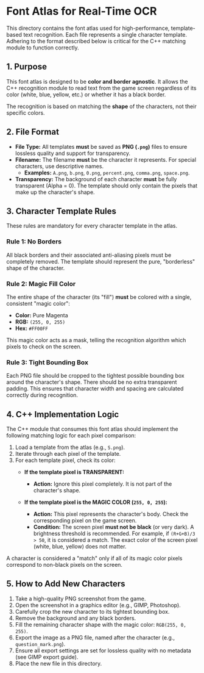 # Font Atlas for Real-Time OCR

This directory contains the font atlas used for high-performance, template-based text recognition. Each file represents a single character template. Adhering to the format described below is critical for the C++ matching module to function correctly.

## 1. Purpose

This font atlas is designed to be **color and border agnostic**. It allows the C++ recognition module to read text from the game screen regardless of its color (white, blue, yellow, etc.) or whether it has a black border.

The recognition is based on matching the **shape** of the characters, not their specific colors.

## 2. File Format

- **File Type:** All templates **must** be saved as **PNG (`.png`)** files to ensure lossless quality and support for transparency.
- **Filename:** The filename **must** be the character it represents. For special characters, use descriptive names.
  - **Examples:** `A.png`, `b.png`, `0.png`, `percent.png`, `comma.png`, `space.png`.
- **Transparency:** The background of each character **must** be fully transparent (Alpha = 0). The template should only contain the pixels that make up the character's shape.

## 3. Character Template Rules

These rules are mandatory for every character template in the atlas.

### Rule 1: No Borders

All black borders and their associated anti-aliasing pixels must be completely removed. The template should represent the pure, "borderless" shape of the character.

### Rule 2: Magic Fill Color

The entire shape of the character (its "fill") **must** be colored with a single, consistent "magic color":

- **Color:** Pure Magenta
- **RGB:** `(255, 0, 255)`
- **Hex:** `#FF00FF`

This magic color acts as a mask, telling the recognition algorithm which pixels to check on the screen.

### Rule 3: Tight Bounding Box

Each PNG file should be cropped to the tightest possible bounding box around the character's shape. There should be no extra transparent padding. This ensures that character width and spacing are calculated correctly during recognition.

## 4. C++ Implementation Logic

The C++ module that consumes this font atlas should implement the following matching logic for each pixel comparison:

1.  Load a template from the atlas (e.g., `S.png`).
2.  Iterate through each pixel of the template.
3.  For each template pixel, check its color:
    - **If the template pixel is TRANSPARENT:**
      - **Action:** Ignore this pixel completely. It is not part of the character's shape.

    - **If the template pixel is the MAGIC COLOR (`255, 0, 255`):**
      - **Action:** This pixel represents the character's body. Check the corresponding pixel on the game screen.
      - **Condition:** The screen pixel **must not be black** (or very dark). A brightness threshold is recommended. For example, if `(R+G+B)/3 > 50`, it is considered a match. The exact color of the screen pixel (white, blue, yellow) does not matter.

A character is considered a "match" only if all of its magic color pixels correspond to non-black pixels on the screen.

## 5. How to Add New Characters

1.  Take a high-quality PNG screenshot from the game.
2.  Open the screenshot in a graphics editor (e.g., GIMP, Photoshop).
3.  Carefully crop the new character to its tightest bounding box.
4.  Remove the background and any black borders.
5.  Fill the remaining character shape with the magic color: `RGB(255, 0, 255)`.
6.  Export the image as a PNG file, named after the character (e.g., `question_mark.png`).
7.  Ensure all export settings are set for lossless quality with no metadata (see GIMP export guide).
8.  Place the new file in this directory.
